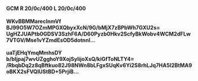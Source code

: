 #### GCM R 20/0c/400 L 20/0c/400
**WKvBBMMareclnmVf**<br/>**BJ99O5W7OZmMPGXQbyxXcN/9G/bMjX7zBPbWh7GXU2s=**<br/>**UgHZJUAPtb0GDSV3SzhF6A/D60Pyzb0Hkv2ScfyBkWobv4WCM2dFLw7VTGV/Mse1vYZmdEsOD5dotnnl...**<br/><br/>
**uaTjEHqYmqMmhsDY**<br/>**b/bljpaj7wvUZgghoY9XojSyIijoXsQ/kiGfToNLTY4=**<br/>**/RbqbDq2z8qBftkuo82J98NWn8bLFgxSUqKv6Yi2S8rhLJq7HA5I2BtMA9oBKX2sFVQIUStBD+5PrjiB...**
